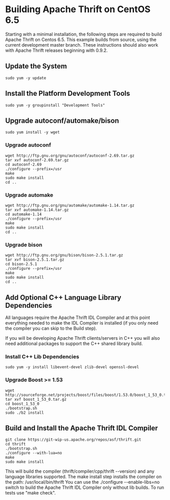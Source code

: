 # Building Apache Thrift on CentOS 6.5

Starting with a minimal installation, the following steps are required to build Apache Thrift on Centos 6.5. This example builds from source, using the current development master branch. These instructions should also work with Apache Thrift releases beginning with 0.9.2.

## Update the System

	sudo yum -y update

## Install the Platform Development Tools

	sudo yum -y groupinstall "Development Tools"

## Upgrade autoconf/automake/bison

	sudo yum install -y wget

### Upgrade autoconf

	wget http://ftp.gnu.org/gnu/autoconf/autoconf-2.69.tar.gz
	tar xvf autoconf-2.69.tar.gz
	cd autoconf-2.69
	./configure --prefix=/usr
	make
	sudo make install
	cd ..

### Upgrade automake

	wget http://ftp.gnu.org/gnu/automake/automake-1.14.tar.gz
	tar xvf automake-1.14.tar.gz
	cd automake-1.14
	./configure --prefix=/usr
	make
	sudo make install
	cd ..

### Upgrade bison

	wget http://ftp.gnu.org/gnu/bison/bison-2.5.1.tar.gz
	tar xvf bison-2.5.1.tar.gz
	cd bison-2.5.1
	./configure --prefix=/usr
	make
	sudo make install
	cd ..

## Add Optional C++ Language Library Dependencies

All languages require the Apache Thrift IDL Compiler and at this point everything needed to make the IDL Compiler is installed (if you only need the compiler you can skip to the Build step). 

If you will be developing Apache Thrift clients/servers in C++ you will also need additional packages to support the C++ shared library build.

### Install C++ Lib Dependencies

	sudo yum -y install libevent-devel zlib-devel openssl-devel

### Upgrade Boost >= 1.53

	wget http://sourceforge.net/projects/boost/files/boost/1.53.0/boost_1_53_0.tar.gz
	tar xvf boost_1_53_0.tar.gz
	cd boost_1_53_0
	./bootstrap.sh
	sudo ./b2 install

## Build and Install the Apache Thrift IDL Compiler

	git clone https://git-wip-us.apache.org/repos/asf/thrift.git
	cd thrift
	./bootstrap.sh
	./configure --with-lua=no
	make
	sudo make install

This will build the compiler (thrift/compiler/cpp/thrift --version) and any language libraries supported. The make install step installs the compiler on the path: /usr/local/bin/thrift
You can use the ./configure --enable-libs=no switch to build the Apache Thrift IDL Compiler only without lib builds. To run tests use "make check".
